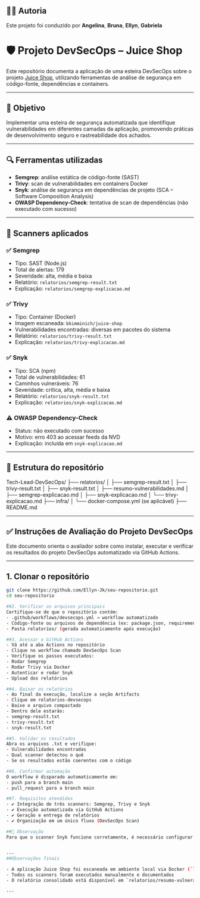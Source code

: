 ## 👩‍💻 Autoria
Este projeto foi conduzido por **Angelina**, **Bruna**, **Ellyn**, **Gabriela**

# 🛡️ Projeto DevSecOps – Juice Shop
Este repositório documenta a aplicação de uma esteira DevSecOps sobre o projeto [Juice Shop](https://github.com/juice-shop/juice-shop), utilizando ferramentas de análise de segurança em código-fonte, dependências e containers.

---

## 🎯 Objetivo

Implementar uma esteira de segurança automatizada que identifique vulnerabilidades em diferentes camadas da aplicação, promovendo práticas de desenvolvimento seguro e rastreabilidade dos achados.

---

## 🔍 Ferramentas utilizadas

- **Semgrep**: análise estática de código-fonte (SAST)
- **Trivy**: scan de vulnerabilidades em containers Docker
- **Snyk**: análise de segurança em dependências de projeto (SCA – Software Composition Analysis)
- **OWASP Dependency-Check**: tentativa de scan de dependências (não executado com sucesso)

---

## 🧪 Scanners aplicados

### ✅ Semgrep

- Tipo: SAST (Node.js)
- Total de alertas: 179
- Severidade: alta, média e baixa
- Relatório: `relatorios/semgrep-result.txt`
- Explicação: `relatorios/semgrep-explicacao.md`

### ✅ Trivy

- Tipo: Container (Docker)
- Imagem escaneada: `bkimminich/juice-shop`
- Vulnerabilidades encontradas: diversas em pacotes do sistema
- Relatório: `relatorios/trivy-result.txt`
- Explicação: `relatorios/trivy-explicacao.md`

### ✅ Snyk

- Tipo: SCA (npm)
- Total de vulnerabilidades: 61
- Caminhos vulneráveis: 76
- Severidade: crítica, alta, média e baixa
- Relatório: `relatorios/snyk-result.txt`
- Explicação: `relatorios/snyk-explicacao.md`

### ⚠️ OWASP Dependency-Check

- Status: não executado com sucesso
- Motivo: erro 403 ao acessar feeds da NVD
- Explicação: incluída em `snyk-explicacao.md`

---

## 📁 Estrutura do repositório
Tech-Lead-DevSecOps/ ├── relatorios/ │   ├── semgrep-result.txt │   ├── trivy-result.txt │   ├── snyk-result.txt │   ├── resumo-vulnerabilidades.md │   ├── semgrep-explicacao.md │   ├── snyk-explicacao.md │   └── trivy-explicacao.md ├── infra/ │   └── docker-compose.yml (se aplicável) ├── README.md


---
## ✅ Instruções de Avaliação do Projeto DevSecOps

Este documento orienta o avaliador sobre como instalar, executar e verificar os resultados do projeto DevSecOps automatizado via GitHub Actions.

---

## 1. Clonar o repositório

```bash
git clone https://github.com/Ellyn-Jk/seu-repositorio.git
cd seu-repositorio

##2. Verificar os arquivos principais
Certifique-se de que o repositório contém:
- .github/workflows/devsecops.yml → workflow automatizado
- Código-fonte ou arquivos de dependência (ex: package.json, requirements.txt)
- Pasta relatorios/ (gerada automaticamente após execução)

##3. Acessar o GitHub Actions
- Vá até a aba Actions no repositório
- Clique no workflow chamado DevSecOps Scan
- Verifique os passos executados:
- Rodar Semgrep
- Rodar Trivy via Docker
- Autenticar e rodar Snyk
- Upload dos relatórios

##4. Baixar os relatórios
- Ao final da execução, localize a seção Artifacts
- Clique em relatorios-devsecops
- Baixe o arquivo compactado
- Dentro dele estarão:
- semgrep-result.txt
- trivy-result.txt
- snyk-result.txt

##5. Validar os resultados
Abra os arquivos .txt e verifique:
- Vulnerabilidades encontradas
- Qual scanner detectou o quê
- Se os resultados estão coerentes com o código

##6. Confirmar automação
O workflow é disparado automaticamente em:
- push para a branch main
- pull_request para a branch main

##7. Requisitos atendidos
- ✔️ Integração de três scanners: Semgrep, Trivy e Snyk
- ✔️ Execução automatizada via GitHub Actions
- ✔️ Geração e entrega de relatórios
- ✔️ Organização em um único fluxo (DevSecOps Scan)

##🧠 Observação
Para que o scanner Snyk funcione corretamente, é necessário configurar o token SNYK_TOKEN como segredo no GitHub. O projeto já está preparado para isso.


---
##Observações finais

- A aplicação Juice Shop foi escaneada em ambiente local via Docker (`localhost:3000`)
- Todos os scanners foram executados manualmente e documentados
- O relatório consolidado está disponível em `relatorios/resumo-vulnerabilidades.md`

---
